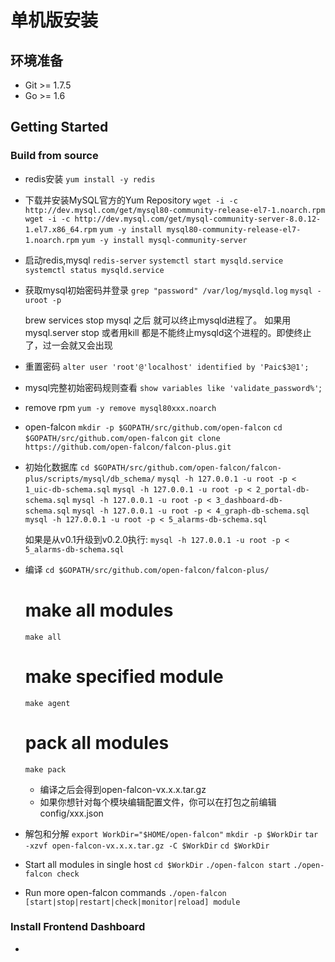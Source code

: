 # 单机版安装

## 环境准备
- Git >= 1.7.5
- Go >= 1.6

## Getting Started

### Build from source
- redis安装
    `yum install -y redis`

- 下载并安装MySQL官方的Yum Repository
    `wget -i -c http://dev.mysql.com/get/mysql80-community-release-el7-1.noarch.rpm`
    `wget -i -c http://dev.mysql.com/get/mysql-community-server-8.0.12-1.el7.x86_64.rpm`
    `yum -y install mysql80-community-release-el7-1.noarch.rpm`
    `yum -y install mysql-community-server`

- 启动redis,mysql
    `redis-server`
    `systemctl start mysqld.service`
    `systemctl status mysqld.service`

- 获取mysql初始密码并登录
    `grep "password" /var/log/mysqld.log`
    `mysql -uroot -p`

    brew services stop mysql 之后 就可以终止mysqld进程了。 如果用mysql.server stop 或者用kill 都是不能终止mysqld这个进程的。即使终止了，过一会就又会出现

- 重置密码
    `alter user 'root'@'localhost' identified by 'Paic$3@1';`

- mysql完整初始密码规则查看
    `show variables like 'validate_password%'`;

- remove rpm
    `yum -y remove mysql80xxx.noarch`

- open-falcon
    `mkdir -p $GOPATH/src/github.com/open-falcon`
    `cd $GOPATH/src/github.com/open-falcon`
    `git clone https://github.com/open-falcon/falcon-plus.git`

- 初始化数据库
    `cd $GOPATH/src/github.com/open-falcon/falcon-plus/scripts/mysql/db_schema/`
    `mysql -h 127.0.0.1 -u root -p < 1_uic-db-schema.sql`
    `mysql -h 127.0.0.1 -u root -p < 2_portal-db-schema.sql`
    `mysql -h 127.0.0.1 -u root -p < 3_dashboard-db-schema.sql`
    `mysql -h 127.0.0.1 -u root -p < 4_graph-db-schema.sql`
    `mysql -h 127.0.0.1 -u root -p < 5_alarms-db-schema.sql`

    如果是从v0.1升级到v0.2.0执行: `mysql -h 127.0.0.1 -u root -p < 5_alarms-db-schema.sql`

- 编译
    `cd $GOPATH/src/github.com/open-falcon/falcon-plus/`
    
    # make all modules
    `make all`

    # make specified module
    `make agent`

    # pack all modules
    `make pack`

    - 编译之后会得到open-falcon-vx.x.x.tar.gz
    - 如果你想针对每个模块编辑配置文件，你可以在打包之前编辑config/xxx.json

- 解包和分解
    `export WorkDir="$HOME/open-falcon"`
    `mkdir -p $WorkDir`
    `tar -xzvf open-falcon-vx.x.x.tar.gz -C $WorkDir`
    `cd $WorkDir`

- Start all modules in single host
    `cd $WorkDir`
    `./open-falcon start`
    `./open-falcon check`

- Run more open-falcon commands
    `./open-falcon [start|stop|restart|check|monitor|reload] module`

### Install Frontend Dashboard
- 
